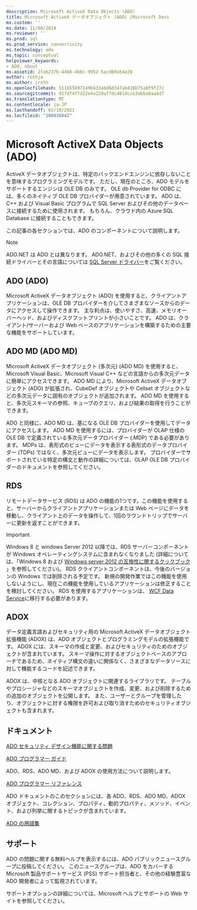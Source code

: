 ```yaml
---
description: Microsoft ActiveX Data Objects (ADO)
title: Microsoft ActiveX データオブジェクト (ADO) |Microsoft Docs
ms.custom: ''
ms.date: 11/08/2018
ms.reviewer: ''
ms.prod: sql
ms.prod_service: connectivity
ms.technology: ado
ms.topic: conceptual
helpviewer_keywords:
- ADO, about
ms.assetid: 2fa6237b-44b8-4b6c-9952-5acd80a54e20
author: rothja
ms.author: jroth
ms.openlocfilehash: 511b556971496633abd6d347ab416b75a8f9f27c
ms.sourcegitcommit: 917df4ffd22e4a229af7dc481dcce3ebba0aa4d7
ms.translationtype: MT
ms.contentlocale: ja-JP
ms.lasthandoff: 02/10/2021
ms.locfileid: "100036042"
---
```

# <a name="microsoft-activex-data-objects-ado"></a>Microsoft ActiveX Data Objects (ADO)

ActiveX データオブジェクトは、特定のバックエンドエンジンに依存しないことを意味するプログラミングモデルです。 ただし、現在のところ、ADO モデルをサポートするエンジンは OLE DB のみです。 OLE db Provider for ODBC には、多くのネイティブ OLE DB プロバイダーが用意されています。 ADO は、C++ および Visual Basic プログラムで SQL Server およびその他のデータベースに接続するために使用されます。 もちろん、クラウド内の Azure SQL Database に接続することもできます。

この記事の各セクションでは、ADO のコンポーネントについて説明します。

> [!NOTE]
> ADO.NET は ADO とは異なります。 ADO.NET、およびその他の多くの SQL 接続ドライバーとその言語については [SQL Server ドライバー](../connect/sql-connection-libraries.md)をご覧ください。

  
## <a name="ado"></a>ADO (ADO)  
 Microsoft ActiveX データオブジェクト (ADO) を使用すると、クライアントアプリケーションは、OLE DB プロバイダーを介してさまざまなソースからのデータにアクセスして操作できます。 主な利点は、使いやすさ、高速、メモリオーバーヘッド、およびディスクフットプリントが小さいことです。 ADO は、クライアント/サーバーおよび Web ベースのアプリケーションを構築するための主要な機能をサポートしています。  
  
## <a name="ado-md"></a>ADO MD (ADO MD)  
 Microsoft ActiveX データオブジェクト (多次元) (ADO MD) を使用すると、Microsoft Visual Basic、Microsoft Visual C++ などの言語からの多次元データに簡単にアクセスできます。 ADO MD により、Microsoft ActiveX データオブジェクト (ADO) が拡張され、CubeDef オブジェクトや Cellset オブジェクトなどの多次元データに固有のオブジェクトが追加されます。 ADO MD を使用すると、多次元スキーマの参照、キューブのクエリ、および結果の取得を行うことができます。  
  
 ADO と同様に、ADO MD は、基になる OLE DB プロバイダーを使用してデータにアクセスします。 ADO MD を使用するには、プロバイダーが OLAP 仕様の OLE DB で定義されている多次元データプロバイダー (.MDP) である必要があります。 MDPs は、表形式のビューにデータを表示する表形式のデータプロバイダー (TDPs) ではなく、多次元ビューにデータを表示します。 プロバイダーでサポートされている特定の構文と動作の詳細については、OLAP OLE DB プロバイダーのドキュメントを参照してください。  
  
## <a name="rds"></a>RDS  
 リモートデータサービス (RDS) は ADO の機能の1つです。この機能を使用すると、サーバーからクライアントアプリケーションまたは Web ページにデータを移動し、クライアント上のデータを操作して、1回のラウンドトリップでサーバーに更新を返すことができます。  
  
> [!IMPORTANT]
>  Windows 8 と windows Server 2012 以降では、RDS サーバーコンポーネントが Windows オペレーティングシステムに含まれなくなりました (詳細については、「Windows 8 および [Windows server 2012 の互換性に関するクックブック](https://www.microsoft.com/download/details.aspx?id=27416) 」を参照してください)。 RDS クライアントコンポーネントは、今後のバージョンの Windows では削除される予定です。 新規の開発作業ではこの機能を使用しないようにし、現在この機能を使用しているアプリケーションは修正することを検討してください。 RDS を使用するアプリケーションは、  [WCF Data Service](/dotnet/framework/wcf/)に移行する必要があります。  
  
## <a name="adox"></a>ADOX  
 データ定義言語およびセキュリティ用の Microsoft ActiveX データオブジェクト拡張機能 (ADOX) は、ADO オブジェクトとプログラミングモデルの拡張機能です。 ADOX には、スキーマの作成と変更、およびセキュリティのためのオブジェクトが含まれています。 スキーマ操作に対するオブジェクトベースのアプローチであるため、ネイティブ構文の違いに関係なく、さまざまなデータソースに対して機能するコードを記述できます。  
  
 ADOX は、中核となる ADO オブジェクトに関連するライブラリです。 テーブルやプロシージャなどのスキーマオブジェクトを作成、変更、および削除するための追加のオブジェクトを公開します。 また、ユーザーとグループを管理したり、オブジェクトに対する権限を許可および取り消すためのセキュリティオブジェクトも含まれます。  
  
## <a name="documentation"></a>ドキュメント  
 [ADO セキュリティ デザイン機能に関する問題](./guide/ado-security-design-issues.md)  
  
 [ADO プログラマー ガイド](./guide/ado-programmer-s-guide.md)  
  
 ADO、RDS、ADO MD、および ADOX の使用方法について説明します。  
  
 [ADO プログラマー リファレンス](./reference/ado-programmer-s-reference.md)  
  
 ADO ドキュメントのこのセクションには、各 ADO、RDS、ADO MD、ADOX オブジェクト、コレクション、プロパティ、動的プロパティ、メソッド、イベント、および列挙に関するトピックが含まれています。  
  
 [ADO の用語集](./ado-glossary.md)  
  
## <a name="support"></a>サポート  
 ADO の問題に関する無料ヘルプを表示するには、ADO パブリックニュースグループに投稿してください。 このニュースグループは、ADO をカバーする Microsoft 製品サポートサービス (PSS) サポート担当者と、その他の経験豊富な ADO 開発者によって監視されています。  
  
 サポートオプションの詳細については、Microsoft ヘルプとサポートの Web サイトを参照してください。